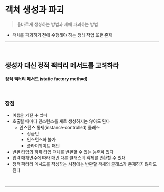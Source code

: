 # 객체 생성과 파괴
> 올바르게 생성하는 방법과 제때 파괴하는 방법
* 객체를 파괴하기 전에 수행해야 하는 정리 작업 또한 존재

<hr>
<br>

## 생성자 대신 정적 팩터리 메서드를 고려하라
#### 정적 팩터리 메서드 (static factory method)

<br>

### 장점
* 이름을 가질 수 있다
* 호출될 때마다 인스턴스를 새로 생성하지는 않아도 된다
  * 인스턴스 통제(instance-controlled) 클래스
    * 싱글턴
    * 인스턴스화 불가
    * 플라이웨이트 패턴
* 반환 타입의 하위 타입 객체를 반환할 수 있는 능력이 있다
* 입력 매개변수에 따라 매번 다른 클래스의 객체를 반환할 수 있다
* 정적 팩터리 메서드를 작성하는 시점에는 반환할 객체의 클래스가 존재하지 않아도 된다

<br>
<hr>
<br>

